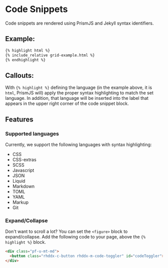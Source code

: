# Code Snippets

Code snippets are rendered using PrismJS and Jekyll syntax identifiers.

## Example:
```markdown
{% highlight html %}
{% include_relative grid-example.html %}
{% endhighlight %}
```

## Callouts:

With `{% highlight %}` defining the language (in the example above, it is `html`, PrismJS will) apply the proper syntax highlighting to match the set language. In addition, that language will be inserted into the label that appears in the upper right corner of the code snippet block.

## Features

### Supported languages
Currently, we support the following languages with syntax highlighting:

- CSS
- CSS-extras
- SCSS
- Javascript
- JSON
- Liquid
- Markdown
- TOML
- YAML
- Markup
- Git

### Expand/Collapse
Don't want to scroll a lot? You can set the `<figure>` block to expand/collapse. Add the following code to your page, above the `{% highlight %}` block.

```html
<div class="pf-u-mt-md">
  <button class="rhddx-c-button rhddx-m-code-toggler" id="codeToggler">Toggle code snippets</button>
</div>
```
